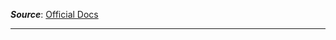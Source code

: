 ***Source***: [Official Docs](https://www.sublimetext.com/docs/build_systems.html#advanced-example)

---

